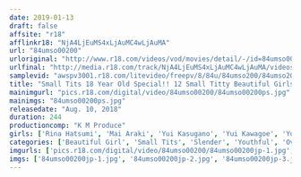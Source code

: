 ```yaml
---
date: 2019-01-13
draft: false
affsite: "r18"
afflinkr18: "NjA4LjEuMS4xLjAuMC4wLjAuMA"
url: "84umso00200"
urloriginal: "http://www.r18.com/videos/vod/movies/detail/-/id=84umso00200"
urlfinal: "http://media.r18.com/track/NjA4LjEuMS4xLjAuMC4wLjAuMA/videos/vod/movies/detail/-/id=84umso00200"
samplevid: "awspv3001.r18.com/litevideo/freepv/8/84u/84umso200/84umso200_dmb_w.mp4"
title: "Small Tits 18 Year Old Special!! 12 Small Titty Beautiful Girls"
mainimgurl: "pics.r18.com/digital/video/84umso00200/84umso00200ps.jpg"
mainimgs: "84umso00200ps.jpg"
releasedate: "Aug. 10, 2018"
duration: 244
productioncomp: "K M Produce"
girls: ['Rina Hatsumi', 'Mai Araki', 'Yui Kasugano', 'Yui Kawagoe', 'Yumi Ohara', 'Asami Tsuchiya', 'Shuna Kagami', 'Runa Takatsuki', 'Meruru Ogawa', 'Yui Saotome']
categories: ['Beautiful Girl', 'Small Tits', 'Slender', 'Youthful', 'Over 4 Hours', 'Hi-Def']
imgurls: ['pics.r18.com/digital/video/84umso00200/84umso00200jp-1.jpg', 'pics.r18.com/digital/video/84umso00200/84umso00200jp-2.jpg', 'pics.r18.com/digital/video/84umso00200/84umso00200jp-3.jpg', 'pics.r18.com/digital/video/84umso00200/84umso00200jp-4.jpg', 'pics.r18.com/digital/video/84umso00200/84umso00200jp-5.jpg', 'pics.r18.com/digital/video/84umso00200/84umso00200jp-6.jpg', 'pics.r18.com/digital/video/84umso00200/84umso00200jp-7.jpg', 'pics.r18.com/digital/video/84umso00200/84umso00200jp-8.jpg', 'pics.r18.com/digital/video/84umso00200/84umso00200jp-9.jpg', 'pics.r18.com/digital/video/84umso00200/84umso00200jp-10.jpg', 'pics.r18.com/digital/video/84umso00200/84umso00200jp-11.jpg', 'pics.r18.com/digital/video/84umso00200/84umso00200jp-12.jpg', 'pics.r18.com/digital/video/84umso00200/84umso00200jp-13.jpg', 'pics.r18.com/digital/video/84umso00200/84umso00200jp-14.jpg', 'pics.r18.com/digital/video/84umso00200/84umso00200jp-15.jpg', 'pics.r18.com/digital/video/84umso00200/84umso00200jp-16.jpg', 'pics.r18.com/digital/video/84umso00200/84umso00200jp-17.jpg', 'pics.r18.com/digital/video/84umso00200/84umso00200jp-18.jpg', 'pics.r18.com/digital/video/84umso00200/84umso00200jp-19.jpg', 'pics.r18.com/digital/video/84umso00200/84umso00200jp-20.jpg']
imgs: ['84umso00200jp-1.jpg', '84umso00200jp-2.jpg', '84umso00200jp-3.jpg', '84umso00200jp-4.jpg', '84umso00200jp-5.jpg', '84umso00200jp-6.jpg', '84umso00200jp-7.jpg', '84umso00200jp-8.jpg', '84umso00200jp-9.jpg', '84umso00200jp-10.jpg', '84umso00200jp-11.jpg', '84umso00200jp-12.jpg', '84umso00200jp-13.jpg', '84umso00200jp-14.jpg', '84umso00200jp-15.jpg', '84umso00200jp-16.jpg', '84umso00200jp-17.jpg', '84umso00200jp-18.jpg', '84umso00200jp-19.jpg', '84umso00200jp-20.jpg']
---
```

